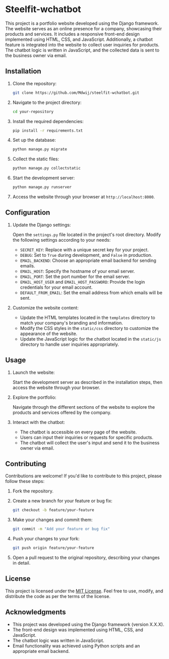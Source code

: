 # Steelfit-wchatbot

This project is a portfolio website developed using the Django framework. The website serves as an online presence for a company, showcasing their products and services. It includes a responsive front-end design implemented using HTML, CSS, and JavaScript. Additionally, a chatbot feature is integrated into the website to collect user inquiries for products. The chatbot logic is written in JavaScript, and the collected data is sent to the business owner via email.

## Installation

1. Clone the repository:

   ```bash
   git clone https://github.com/Mdwij/steelfit-wchatbot.git
   ```

2. Navigate to the project directory:

   ```bash
   cd your-repository
   ```

3. Install the required dependencies:

   ```bash
   pip install -r requirements.txt
   ```

4. Set up the database:

   ```bash
   python manage.py migrate
   ```

5. Collect the static files:

   ```bash
   python manage.py collectstatic
   ```

6. Start the development server:

   ```bash
   python manage.py runserver
   ```

7. Access the website through your browser at `http://localhost:8000`.

## Configuration

1. Update the Django settings:

   Open the `settings.py` file located in the project's root directory. Modify the following settings according to your needs:

   - `SECRET_KEY`: Replace with a unique secret key for your project.
   - `DEBUG`: Set to `True` during development, and `False` in production.
   - `EMAIL_BACKEND`: Choose an appropriate email backend for sending emails.
   - `EMAIL_HOST`: Specify the hostname of your email server.
   - `EMAIL_PORT`: Set the port number for the email server.
   - `EMAIL_HOST_USER` and `EMAIL_HOST_PASSWORD`: Provide the login credentials for your email account.
   - `DEFAULT_FROM_EMAIL`: Set the email address from which emails will be sent.

2. Customize the website content:

   - Update the HTML templates located in the `templates` directory to match your company's branding and information.
   - Modify the CSS styles in the `static/css` directory to customize the appearance of the website.
   - Update the JavaScript logic for the chatbot located in the `static/js` directory to handle user inquiries appropriately.

## Usage

1. Launch the website:

   Start the development server as described in the installation steps, then access the website through your browser.

2. Explore the portfolio:

   Navigate through the different sections of the website to explore the products and services offered by the company.

3. Interact with the chatbot:

   - The chatbot is accessible on every page of the website.
   - Users can input their inquiries or requests for specific products.
   - The chatbot will collect the user's input and send it to the business owner via email.

## Contributing

Contributions are welcome! If you'd like to contribute to this project, please follow these steps:

1. Fork the repository.

2. Create a new branch for your feature or bug fix:

   ```bash
   git checkout -b feature/your-feature
   ```

3. Make your changes and commit them:

   ```bash
   git commit -m "Add your feature or bug fix"
   ```

4. Push your changes to your fork:

   ```bash
   git push origin feature/your-feature
   ```

5. Open a pull request to the original repository, describing your changes in detail.

## License

This project is licensed under the [MIT License](https://opensource.org/licenses/MIT). Feel free to use, modify, and distribute the code as per the terms of the license.

## Acknowledgments

- This project was developed using the Django framework (version X.X.X).
- The front-end design was implemented using HTML, CSS, and JavaScript.
- The chatbot logic was written in JavaScript.
- Email functionality was achieved using Python scripts and an appropriate email backend.